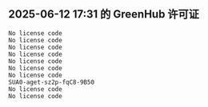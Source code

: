 ## 2025-06-12 17:31 的 GreenHub 许可证
```
No license code
No license code
No license code
No license code
No license code
No license code
No license code
SUA0-aget-sz2p-fqC8-9B50
No license code
No license code
```
